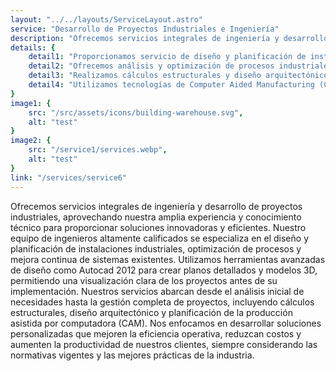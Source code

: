 ```yaml
---
layout: "../../layouts/ServiceLayout.astro"
service: "Desarrollo de Proyectos Industriales e Ingeniería"
description: "Ofrecemos servicios integrales de ingeniería y desarrollo de proyectos industriales, aprovechando nuestra amplia experiencia y conocimiento técnico para proporcionar soluciones innovadoras y eficientes."
details: {
    detail1: "Proporcionamos servicio de diseño y planificación de instalaciones industriales utilizando software CAD avanzado.",
    detail2: "Ofrecemos análisis y optimización de procesos industriales para mejorar la eficiencia y reducir costos.",
    detail3: "Realizamos cálculos estructurales y diseño arquitectónico para proyectos industriales de diversa escala.",
    detail4: "Utilizamos tecnologías de Computer Aided Manufacturing (CAM) para optimizar los procesos de producción."
}
image1: {
    src: "/src/assets/icons/building-warehouse.svg", 
    alt: "test"
}
image2: {
    src: "/service1/services.webp",
    alt: "test"
}
link: "/services/service6"
---
```


Ofrecemos servicios integrales de ingeniería y desarrollo de proyectos industriales, aprovechando nuestra amplia experiencia y conocimiento técnico para proporcionar soluciones innovadoras y eficientes. Nuestro equipo de ingenieros altamente calificados se especializa en el diseño y planificación de instalaciones industriales, optimización de procesos y mejora continua de sistemas existentes. Utilizamos herramientas avanzadas de diseño como Autocad 2012 para crear planos detallados y modelos 3D, permitiendo una visualización clara de los proyectos antes de su implementación.
Nuestros servicios abarcan desde el análisis inicial de necesidades hasta la gestión completa de proyectos, incluyendo cálculos estructurales, diseño arquitectónico y planificación de la producción asistida por computadora (CAM). Nos enfocamos en desarrollar soluciones personalizadas que mejoren la eficiencia operativa, reduzcan costos y aumenten la productividad de nuestros clientes, siempre considerando las normativas vigentes y las mejores prácticas de la industria.